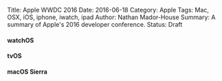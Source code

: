 Title: Apple WWDC 2016
Date: 2016-06-18
Category: Apple
Tags: Mac, OSX, iOS, iphone, iwatch, ipad
Author: Nathan Mador-House
Summary: A summary of Apple's 2016 developer conference.
Status: Draft

#### watchOS

#### tvOS

#### macOS Sierra
